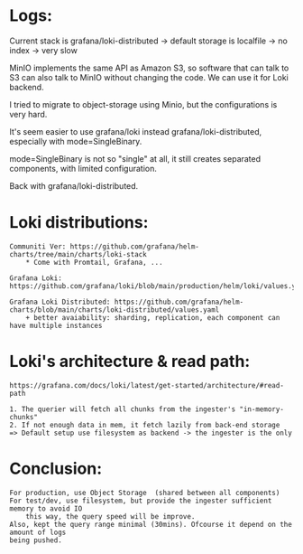 # Logs:
  Current stack is grafana/loki-distributed -> default storage is localfile -> no index -> very slow

  MinIO implements the same API as Amazon S3, so software that can talk to S3 can also talk to MinIO without changing the code.
    We can use it for Loki backend.
  
  I tried to migrate to object-storage using Minio, but the configurations is very hard.

  It's seem easier to use grafana/loki instead grafana/loki-distributed, especially with mode=SingleBinary.

  mode=SingleBinary is not so "single" at all, it still creates separated components, with limited configuration.

  Back with grafana/loki-distributed.
  
# Loki distributions:

    Communiti Ver: https://github.com/grafana/helm-charts/tree/main/charts/loki-stack
        * Come with Promtail, Grafana, ...

    Grafana Loki: https://github.com/grafana/loki/blob/main/production/helm/loki/values.yaml
    
    Grafana Loki Distributed: https://github.com/grafana/helm-charts/blob/main/charts/loki-distributed/values.yaml
        + better avaiability: sharding, replication, each component can have multiple instances

# Loki's architecture & read path:

    https://grafana.com/docs/loki/latest/get-started/architecture/#read-path

    1. The querier will fetch all chunks from the ingester's "in-memory-chunks"
    2. If not enough data in mem, it fetch lazily from back-end storage
    => Default setup use filesystem as backend -> the ingester is the only

# Conclusion:

    For production, use Object Storage  (shared between all components)
    For test/dev, use filesystem, but provide the ingester sufficient memory to avoid IO
        this way, the query speed will be improve.
    Also, kept the query range minimal (30mins). Ofcourse it depend on the amount of logs
    being pushed.